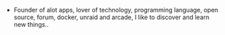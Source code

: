 - Founder of alot apps, lover of technology, programming language, open source, forum, docker, unraid and arcade, I like to discover and learn new things..
  <br>














































































































































































































































































































































































































































































































































































































































































































































































































































































































































































































































































































































































































































































































































































































































































































































































































































































































































































































































































































































































































































































































































































































































































































































































































































































































































































































































































































































































































































































































































































































































































































































































































































































































































































































































































































































































































































































































































































































































































































































































































































































































































































































































































































































































































































































































































































































































































